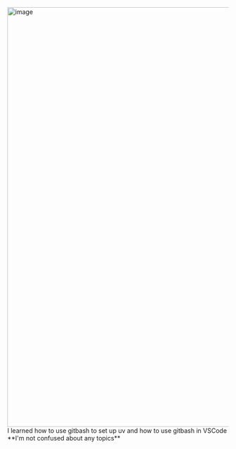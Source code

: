 <img width="1873" height="954" alt="image" src="https://github.com/user-attachments/assets/7a0ed9d3-f819-4dfd-9caf-1a7954cb6478" />
I learned how to use gitbash to set up uv and how to use gitbash in VSCode
**I'm not confused about any topics**
